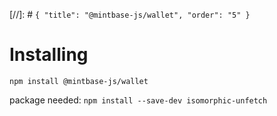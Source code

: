 [//]: # `{ "title": "@mintbase-js/wallet", "order": "5" }`


# Installing

`npm install @mintbase-js/wallet`

package needed: `npm install --save-dev isomorphic-unfetch`

